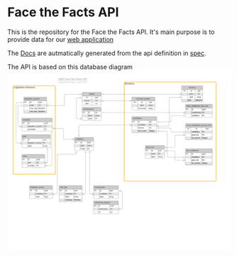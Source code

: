 # Face the Facts API

This is the repository for the Face the Facts API. It's main purpose is to provide data for our [web application](../web)

The [Docs](https://facethefacts.github.io/open-api/) are autmatically generated from the api definition in [spec](./spec).

The API is based on this database diagram
![ERD](./.github/media/ERD.png)
